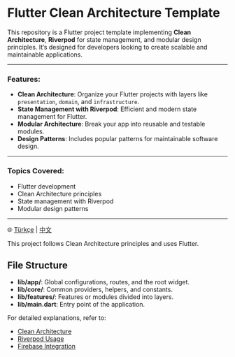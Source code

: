 # Flutter Clean Architecture Template

This repository is a Flutter project template implementing **Clean Architecture**, **Riverpod** for state management, and modular design principles. It’s designed for developers looking to create scalable and maintainable applications.

---

### Features:
- **Clean Architecture**: Organize your Flutter projects with layers like `presentation`, `domain`, and `infrastructure`.
- **State Management with Riverpod**: Efficient and modern state management for Flutter.
- **Modular Architecture**: Break your app into reusable and testable modules.
- **Design Patterns**: Includes popular patterns for maintainable software design.

---

### Topics Covered:
- Flutter development
- Clean Architecture principles
- State management with Riverpod
- Modular design patterns

---

🌐 [Türkçe](README-TR.md) | [中文](README-CN.md)

This project follows Clean Architecture principles and uses Flutter.

## File Structure
- **lib/app/**: Global configurations, routes, and the root widget.
- **lib/core/**: Common providers, helpers, and constants.
- **lib/features/**: Features or modules divided into layers.
- **lib/main.dart**: Entry point of the application.

For detailed explanations, refer to:
- [Clean Architecture](docs/architecture.md)
- [Riverpod Usage](docs/riverpod_usage.md)
- [Firebase Integration](docs/firebase_integration.md)

